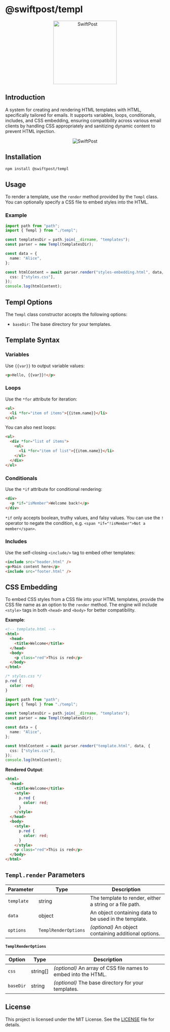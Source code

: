 # @swiftpost/templ

<p align="center">
  <img src="https://static.mrcelleb.com/swiftpost/logo.png" alt="SwiftPost" width="200">
</p>

## Introduction

A system for creating and rendering HTML templates with HTML, specifically tailored for emails. It supports variables, loops, conditionals, includes, and CSS embedding, ensuring compatibility across various email clients by handling CSS appropriately and sanitizing dynamic content to prevent HTML injection.

<p align="center">
  <img src="https://static.mrcelleb.com/swiftpost/password-reset.png" alt="SwiftPost" >
</p>

## Installation

```bash
npm install @swiftpost/templ
```

## Usage

To render a template, use the `render` method provided by the `Templ` class. You can optionally specify a CSS file to embed styles into the HTML.

### Example

```typescript
import path from "path";
import { Templ } from "./templ";

const templatesDir = path.join(__dirname, "templates");
const parser = new Templ(templatesDir);

const data = {
  name: "Alice",
};

const htmlContent = await parser.render("styles-embedding.html", data, {
  css: ["styles.css"],
});
console.log(htmlContent);
```

## Templ Options

The `Templ` class constructor accepts the following options:

- `baseDir`: The base directory for your templates.

## Template Syntax

### Variables

Use `{{var}}` to output variable values:

```html
<p>Hello, {{var}}!</p>
```

### Loops

Use the `*for` attribute for iteration:

```html
<ul>
  <li *for="item of items">{{item.name}}</li>
</ul>
```

You can also nest loops:

```html
<ul>
  <div *for="list of items">
    <ul>
      <li *for="item of list">{{item.name}}</li>
    </ul>
  </div>
</ul>
```

### Conditionals

Use the `*if` attribute for conditional rendering:

```html
<div>
  <p *if="isMember">Welcome back!</p>
</div>
```

`*if` only accepts boolean, truthy values, and falsy values. You can use the `!` operator to negate the condition, e.g. `<span *if="!isMember">Not a member</span>`.

### Includes

Use the self-closing `<include/>` tag to embed other templates:

```html
<include src="header.html" />
<p>Main content here</p>
<include src="footer.html" />
```

## CSS Embedding

To embed CSS styles from a CSS file into your HTML templates, provide the CSS file name as an option to the `render` method. The engine will include `<style>` tags in both `<head>` and `<body>` for better compatibility.

**Example**:

```html
<!-- template.html -->
<html>
  <head>
    <title>Welcome</title>
  </head>
  <body>
    <p class="red">This is red</p>
  </body>
</html>
```

```css
/* styles.css */
p.red {
  color: red;
}
```

```typescript
import path from "path";
import { Templ } from "./templ";

const templatesDir = path.join(__dirname, "templates");
const parser = new Templ(templatesDir);

const data = {
  name: "Alice",
};

const htmlContent = await parser.render("template.html", data, {
  css: ["styles.css"],
});
console.log(htmlContent);
```

**Rendered Output**:

```html
<html>
  <head>
    <title>Welcome</title>
    <style>
      p.red {
        color: red;
      }
    </style>
  </head>
  <body>
    <style>
      p.red {
        color: red;
      }
    </style>
    <p class="red">This is red</p>
  </body>
</html>
```

## `Templ.render` Parameters

| Parameter  | Type                 | Description                                             |
| ---------- | -------------------- | ------------------------------------------------------- |
| `template` | string               | The template to render, either a string or a file path. |
| `data`     | object               | An object containing data to be used in the template.   |
| `options`  | `TemplRenderOptions` | _(optional)_ An object containing additional options.   |

#### `TemplRenderOptions`

| Option    | Type     | Description                                                     |
| --------- | -------- | --------------------------------------------------------------- |
| `css`     | string[] | _(optional)_ An array of CSS file names to embed into the HTML. |
| `baseDir` | string   | _(optional)_ The base directory for your templates.             |

## License

This project is licensed under the MIT License. See the [LICENSE](LICENSE) file for details.
